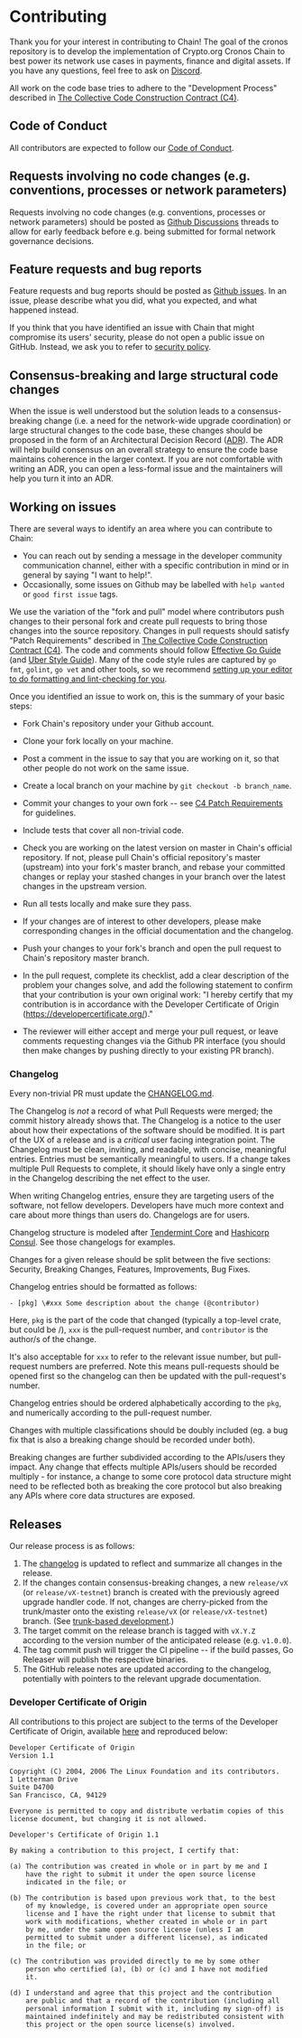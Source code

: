 # Contributing

Thank you for your interest in contributing to Chain! The goal of the cronos repository is to develop the implementation
of Crypto.org Cronos Chain to best power its network use cases in payments, finance and digital assets. If you have any questions, feel free to ask on [Discord](https://discord.gg/pahqHz26q4).

All work on the code base tries to adhere to the "Development Process" described in [The Collective Code Construction Contract (C4)](https://rfc.zeromq.org/spec/42/#24-development-process).

## Code of Conduct

All contributors are expected to follow our [Code of Conduct](CODE_OF_CONDUCT.md).

## Requests involving no code changes (e.g. conventions, processes or network parameters)

Requests involving no code changes (e.g. conventions, processes or network parameters) should be posted as [Github Discussions](https://github.com/crypto-org-chain/cronos/discussions) threads to allow for early feedback before e.g. being submitted for formal network governance decisions.

## Feature requests and bug reports

Feature requests and bug reports should be posted as [Github issues](https://github.com/crypto-org-chain/cronos/issues/new/choose).
In an issue, please describe what you did, what you expected, and what happened instead.

If you think that you have identified an issue with Chain that might compromise
its users' security, please do not open a public issue on GitHub. Instead,
we ask you to refer to [security policy](SECURITY.md).

## Consensus-breaking and large structural code changes

When the issue is well understood but the solution leads to a consensus-breaking change (i.e. a need for the network-wide upgrade coordination) or large structural changes to the code base, these changes should be proposed in the form of an Architectural Decision Record
([ADR](https://github.com/crypto-org-chain/cronos/blob/master/docs/architecture/README.md)). The ADR will help build consensus on an overall strategy to ensure the code base maintains coherence in the larger context. If you are not comfortable with writing an ADR, you can open a less-formal issue and the maintainers will help you turn it into an ADR.

## Working on issues
There are several ways to identify an area where you can contribute to Chain:

* You can reach out by sending a message in the developer community communication channel, either with a specific contribution in mind or in general by saying "I want to help!".
* Occasionally, some issues on Github may be labelled with `help wanted` or `good first issue` tags.

We use the variation of the "fork and pull" model where contributors push changes to their personal fork and create pull requests to bring those changes into the source repository.
Changes in pull requests should satisfy "Patch Requirements" described in [The Collective Code Construction Contract (C4)](https://rfc.zeromq.org/spec:42/C4/#23-patch-requirements). The code and comments should follow [Effective Go Guide](https://golang.org/doc/effective_go.html) (and [Uber Style Guide](https://github.com/uber-go/guide/blob/master/style.md)). Many of the code style rules are captured by `go fmt`, `golint`, `go vet` and other tools, so we recommend [setting up your editor to do formatting and lint-checking for you](https://github.com/golang/go/wiki/IDEsAndTextEditorPlugins).

Once you identified an issue to work on, this is the summary of your basic steps:

* Fork Chain's repository under your Github account.

* Clone your fork locally on your machine.

* Post a comment in the issue to say that you are working on it, so that other people do not work on the same issue.

* Create a local branch on your machine by `git checkout -b branch_name`.

* Commit your changes to your own fork -- see [C4 Patch Requirements](https://rfc.zeromq.org/spec:42/C4/#23-patch-requirements) for guidelines.

* Include tests that cover all non-trivial code.

* Check you are working on the latest version on master in Chain's official repository. If not, please pull Chain's official repository's master (upstream) into your fork's master branch, and rebase your committed changes or replay your stashed changes in your branch over the latest changes in the upstream version.

* Run all tests locally and make sure they pass.

* If your changes are of interest to other developers, please make corresponding changes in the official documentation and the changelog.

* Push your changes to your fork's branch and open the pull request to Chain's repository master branch.

* In the pull request, complete its checklist, add a clear description of the problem your changes solve, and add the following statement to confirm that your contribution is your own original work: "I hereby certify that my contribution is in accordance with the Developer Certificate of Origin (https://developercertificate.org/)."

* The reviewer will either accept and merge your pull request, or leave comments requesting changes via the Github PR interface (you should then make changes by pushing directly to your existing PR branch).

### Changelog

Every non-trivial PR must update the [CHANGELOG.md](./CHANGELOG.md).

The Changelog is *not* a record of what Pull Requests were merged;
the commit history already shows that. The Changelog is a notice to the user
about how their expectations of the software should be modified. 
It is part of the UX of a release and is a *critical* user facing integration point.
The Changelog must be clean, inviting, and readable, with concise, meaningful entries. 
Entries must be semantically meaningful to users. If a change takes multiple
Pull Requests to complete, it should likely have only a single entry in the
Changelog describing the net effect to the user.

When writing Changelog entries, ensure they are targeting users of the software,
not fellow developers. Developers have much more context and care about more
things than users do. Changelogs are for users. 

Changelog structure is modeled after 
[Tendermint
Core](https://github.com/tendermint/tendermint/blob/master/CHANGELOG.md)
and 
[Hashicorp Consul](http://github.com/hashicorp/consul/tree/master/CHANGELOG.md).
See those changelogs for examples.

Changes for a given release should be split between the five sections: Security, Breaking
Changes, Features, Improvements, Bug Fixes.

Changelog entries should be formatted as follows:
```
- [pkg] \#xxx Some description about the change (@contributor)
```
Here, `pkg` is the part of the code that changed (typically a
top-level crate, but could be <crate>/<module>), `xxx` is the pull-request number, and `contributor`
is the author/s of the change.

It's also acceptable for `xxx` to refer to the relevant issue number, but pull-request
numbers are preferred.
Note this means pull-requests should be opened first so the changelog can then
be updated with the pull-request's number.

Changelog entries should be ordered alphabetically according to the
`pkg`, and numerically according to the pull-request number.

Changes with multiple classifications should be doubly included (eg. a bug fix
that is also a breaking change should be recorded under both).

Breaking changes are further subdivided according to the APIs/users they impact.
Any change that effects multiple APIs/users should be recorded multiply - for
instance, a change to some core protocol data structure might need to be
reflected both as breaking the core protocol but also breaking any APIs where core data structures are
exposed.

## Releases

Our release process is as follows:

1. The [changelog](#changelog) is updated to reflect and summarize all changes in
   the release.
2. If the changes contain consensus-breaking changes, a new `release/vX` (or `release/vX-testnet`) branch is created
   with the previously agreed upgrade handler code.
   If not, changes are cherry-picked from the trunk/master onto the existing `release/vX` (or `release/vX-testnet`) branch. (See [trunk-based development](https://trunkbaseddevelopment.com/branch-for-release/).)
3. The target commit on the release branch is tagged with `vX.Y.Z` according to the version number of
   the anticipated release (e.g. `v1.0.0`).
4. The tag commit push will trigger the CI pipeline -- if the build passes, Go Releaser will publish the respective binaries.
5. The GitHub release notes are updated according to the changelog, potentially with pointers to the relevant upgrade documentation.

### Developer Certificate of Origin
All contributions to this project are subject to the terms of the Developer Certificate of Origin, available [here](https://developercertificate.org/) and reproduced below:

```
Developer Certificate of Origin
Version 1.1

Copyright (C) 2004, 2006 The Linux Foundation and its contributors.
1 Letterman Drive
Suite D4700
San Francisco, CA, 94129

Everyone is permitted to copy and distribute verbatim copies of this
license document, but changing it is not allowed.

Developer's Certificate of Origin 1.1

By making a contribution to this project, I certify that:

(a) The contribution was created in whole or in part by me and I
    have the right to submit it under the open source license
    indicated in the file; or

(b) The contribution is based upon previous work that, to the best
    of my knowledge, is covered under an appropriate open source
    license and I have the right under that license to submit that
    work with modifications, whether created in whole or in part
    by me, under the same open source license (unless I am
    permitted to submit under a different license), as indicated
    in the file; or

(c) The contribution was provided directly to me by some other
    person who certified (a), (b) or (c) and I have not modified
    it.

(d) I understand and agree that this project and the contribution
    are public and that a record of the contribution (including all
    personal information I submit with it, including my sign-off) is
    maintained indefinitely and may be redistributed consistent with
    this project or the open source license(s) involved.
```
